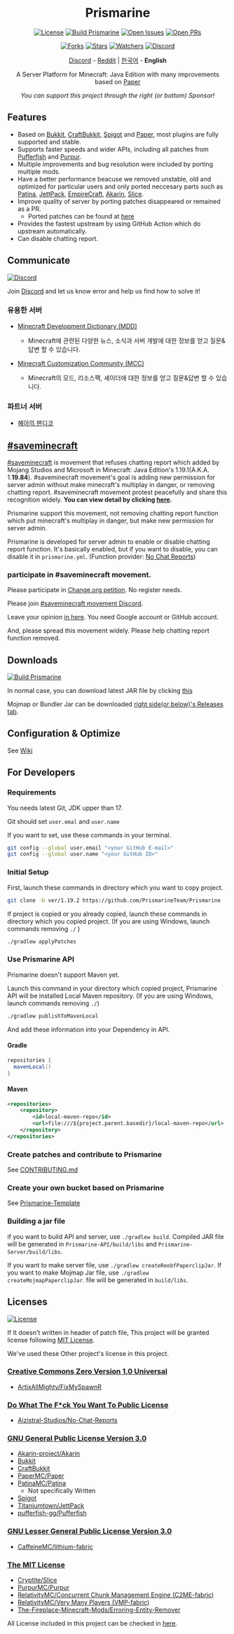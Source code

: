 <div align="center">

Prismarine
=
[![License](https://img.shields.io/github/license/PurpurMC/Purpur)](LICENSE.md)
[![Build Prismarine](https://img.shields.io/github/workflow/status/PrismarineTeam/Prismarine/Build%20Prismarine)](https://github.com/PrismarineTeam/Prismarine/actions/workflows/build.yml)
[![Open Issues](https://img.shields.io/github/issues-raw/PrismarineTeam/Prismarine?label=issues)](https://github.com/PrismarineTeam/Prismarine/issues)
[![Open PRs](https://img.shields.io/github/issues-pr-raw/PrismarineTeam/Prismarine?label=pull%20requests)](https://github.com/PrismarineTeam/Prismarine/pulls)

[![Forks](https://img.shields.io/github/forks/PrismarineTeam/Prismarine)](https://github.com/PrismarineTeam/Prismarine/network/members)
[![Stars](https://img.shields.io/github/stars/PrismarineTeam/Prismarine)](https://github.com/PrismarineTeam/Prismarine/stargazers)
[![Watchers](https://img.shields.io/github/watchers/PrismarineTeam/Prismarine)](https://github.com/PrismarineTeam/Prismarine/watchers)
[![Discord](https://img.shields.io/discord/781822976773455882?color=%235865F2&label=Discord&logo=discord)](https://discord.gg/CQGVqeXQQC)

[Discord](https://discord.gg/CQGVqeXQQC) - [Reddit](https://reddit.com/r/Prismarine) | [한국어](src/README/KOR.md) - **English**

A Server Platform for Minecraft: Java Edition with many improvements based on [Paper](https://github.com/PaperMC/Paper)

*You can support this project through the right (or bottom) Sponsor!*

</div>

## Features
- Based on [Bukkit](https://hub.spigotmc.org/stash/projects/SPIGOT/repos/bukkit/browse), [CraftBukkit](https://hub.spigotmc.org/stash/projects/SPIGOT/repos/craftbukkit/browse), [Spigot](https://hub.spigotmc.org/stash/projects/SPIGOT/repos/spigot/browse) and [Paper](https://github.com/PaperMC/Paper), most plugins are fully supported and stable.
- Supports faster speeds and wider APIs, including all patches from [Pufferfish](https://github.com/pufferfish-gg/Pufferfish) and [Purpur](https://github.com/PurpurMC/Purpur).
- Multiple improvements and bug resolution were included by porting multiple mods.
- Have a better performance beacuse we removed unstable, old and optimized for particular users and only ported neccesary parts such as [Patina](https://github.com/PatinaMC/Patina), [JettPack](https://gitlab.com/Titaniumtown/JettPack), [EmpireCraft](https://github.com/starlis/EmpireCraft), [Akarin](https://github.com/Akarin-project/Akarin), [Slice](https://github.com/Cryptite/Slice).
- Improve quality of server by porting patches disappeared or remained as a PR.
   - Ported patches can be found at [here](src/PORTED_PATCHES/ENG.md) 
- Provides the fastest upstream by using GitHub Action which do upstream automatically.
- Can disable chatting report.

## Communicate
[![Discord](https://img.shields.io/discord/781822976773455882?color=%235865F2&label=Discord&logo=discord)](https://discord.gg/CQGVqeXQQC)

Join [Discord](https://discord.gg/CQGVqeXQQC) and let us know error and help us find how to solve it!

### 유용한 서버
- [Minecraft Development Dictionary (MDD)](https://discord.gg/AZwXTA9Pgx)
   - Minecraft에 관련된 다양한 뉴스, 소식과 서버 개발에 대한 정보를 얻고 질문&답변 할 수 있습니다.

- [Minecraft Customization Community (MCC)](https://discord.gg/nnkecH6n24)
   - Minecraft의 모드, 리소스팩, 셰이더에 대한 정보를 얻고 질문&답변 할 수 있습니다.

### 파트너 서버
- [혜아의 팬디코](https://discord.gg/ByHmmDSr4m)

## [#saveminecraft](https://saveminecraft.org/)
[#saveminecraft](https://saveminecraft.org/) is movement that refuses chatting report which added by Mojang Studios and Microsoft in Minecraft: Java Edition's 1.19.1(A.K.A. 1.**19.84**). #saveminecraft movement's goal is adding new permission for server admin without make minecraft's multiplay in danger, or removing chatting report. #saveminecraft movement protest peacefully and share this recognition widely. **You can view detail by clicking [here](src/SAVEMINECRAFT/ENG.md).**

Prismarine support this movement, not removing chatting report function which put minecraft's multiplay in danger, but make new permission for server admin.

Prismarine is developed for server admin to enable or disable chatting report function.
It's basically enabled, but if you want to disable, you can disable it in `prismarine.yml`. (Function provider: [No Chat Reports](https://modrinth.com/mod/no-chat-reports))

### participate in #saveminecraft movement. 
Please participate in [Change.org petition](https://chng.it/4MQX8YybMf). No register needs.

Please join [#saveminecraft movement Discord](https://discord.gg/saveminecraft).

Leave your opinion [in here](https://saveminecraft.org/opinions). You need Google account or GitHub account.

And, please spread this movement widely. Please help chatting report function removed.

## Downloads
[![Build Prismarine](https://img.shields.io/github/workflow/status/PrismarineTeam/Prismarine/Build%20Prismarine)](https://github.com/PrismarineTeam/Prismarine/releases/tag/latest)

In normal case, you can download latest JAR file by clicking [this](https://github.com/PrismarineTeam/Prismarine/releases/download/latest/Prismarine-paperclip-1.19.2-R0.1-SNAPSHOT-reobf.jar)

Mojmap or Bundler Jar can be downloaded [right side(or below)'s Releases tab](https://github.com/PrismarineTeam/Prismarine/releases/tag/latest).

## Configuration & Optimize
See [Wiki](https://github.com/PrismarineTeam/Prismarine/wiki)

## For Developers
### Requirements
You needs latest Git, JDK upper than 17.

Git should set `user.emal` and `user.name`

If you want to set, use these commands in your terminal.
```bash
git config --global user.email "<your GitHub E-mail>"
git config --global user.name "<your GitHub ID>"
```

### Initial Setup
First, launch these commands in directory which you want to copy project.
```bash
git clone -b ver/1.19.2 https://github.com/PrismarineTeam/Prismarine
```
If project is copied or you already copied, launch these commands in directory which you copied project. (If you are using Windows, launch commands removing `./` )
```bash
./gradlew applyPatches
```

### Use Prismarine API
Prismarine doesn't support Maven yet.

Launch this command in your directory which copied project, Prismarine API will be installed Local Maven repository. (If you are using Windows, launch commands removing `./`)
```bash
./gradlew publishToMavenLocal
```
And add these information into your Dependency in API.

#### Gradle
```gradle
repositories {
  mavenLocal()
}
```

#### Maven
```xml
<repositories>
    <repository>
        <id>local-maven-repo</id>
        <url>file:///${project.parent.basedir}/local-maven-repo</url>
    </repository>
</repositories>
```

### Create patches and contribute to Prismarine
See [CONTRIBUTING.md](CONTRIBUTING.md)

### Create your own bucket based on Prismarine
See [Prismarine-Template](https://github.com/PrismarineTeam/Prismarine-Template)

### Building a jar file
if you want to build API and server, use `./gradlew build`. Compiled JAR file will be generated in `Prismarine-API/build/libs` and `Prismarine-Server/build/libs`.

If you want to make server file, use `./gradlew createReobfPaperclipJar`. If you want to make Mojmap Jar file, use `./gradlew createMojmapPaperclipJar`. file will be generated in `build/libs`.

## Licenses
[![License](https://img.shields.io/github/license/PrismarineTeam/Prismarine)](LICENSE.md)

If It doesn't written in header of patch file, This project will be granted license following [MIT License](src/LICENSES/ENG/MIT.md).

We've used these Other project's license in this project.

### [Creative Commons Zero Version 1.0 Universal](src/LICENSES/ENG/CC0_v1.0.md)
- [ArtixAllMighty/FixMySpawnR](https://github.com/ArtixAllMighty/FixMySpawnR)

### [Do What The F\*ck You Want To Public License](src/LICENSES/ENG/WTFPL.md)
- [Aizistral-Studios/No-Chat-Reports](https://github.com/Aizistral-Studios/No-Chat-Reports)

### [GNU General Public License Version 3.0](src/LICENSES/ENG/GNU_GPL_v3.0.md)
- [Akarin-project/Akarin](https://github.com/Akarin-project/Akarin)
- [Bukkit](https://hub.spigotmc.org/stash/projects/SPIGOT/repos/bukkit/browse)
- [CraftBukkit](https://hub.spigotmc.org/stash/projects/SPIGOT/repos/craftbukkit/browse)
- [PaperMC/Paper](https://github.com/PaperMC/Paper)
- [PatinaMC/Patina](https://github.com/PatinaMC/Patina)
   - Not specifically Written
- [Spigot](https://hub.spigotmc.org/stash/projects/SPIGOT/repos/spigot/browse)
- [Titaniumtown/JettPack](https://gitlab.com/Titaniumtown/JettPack)
- [pufferfish-gg/Pufferfish](https://github.com/pufferfish-gg/Pufferfish)

### [GNU Lesser General Public License Version 3.0](src/LICENSES/ENG/GNU_LGPL_v3.0.md)
- [CaffeineMC/lithium-fabric](https://github.com/CaffeineMC/lithium-fabric)

### [The MIT License](src/LICENSES/ENG/MIT.md)
- [Cryptite/Slice](https://github.com/Cryptite/Slice)
- [PurpurMC/Purpur](https://github.com/PurpurMC/Purpur)
- [RelativityMC/Concurrent Chunk Management Engine (C2ME-fabric)](https://github.com/RelativityMC/C2ME-fabric)
- [RelativityMC/Very Many Players (VMP-fabric)](https://github.com/RelativityMC/VMP-fabric)
- [The-Fireplace-Minecraft-Mods/Erroring-Entity-Remover](https://github.com/The-Fireplace-Minecraft-Mods/Erroring-Entity-Remover)

All License included in this project can be checked in [here](src/LICENSES/ENG/README.md).
